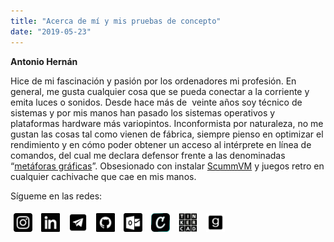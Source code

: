 ```yaml
---
title: "Acerca de mí y mis pruebas de concepto"
date: "2019-05-23"
---
```


**Antonio Hernán**

Hice de mi fascinación y pasión por los ordenadores mi profesión. En general, me gusta cualquier cosa que se pueda conectar a la corriente y emita luces o sonidos. Desde hace más de &nbsp;veinte años soy técnico de sistemas y por mis manos han pasado los sistemas operativos y plataformas hardware más variopintos. Inconformista por naturaleza, no me gustan las cosas tal como vienen de fábrica, siempre pienso en optimizar el rendimiento y en cómo poder obtener un acceso al intérprete en línea de comandos, del cual me declara defensor frente a las denominadas “<a href="https://es.wikipedia.org/wiki/En_el_principio_fue_la_l%C3%ADnea_de_comandos">metáforas gráficas</a>”. Obsesionado con instalar <a href="https://www.scummvm.org">ScummVM</a> y juegos retro en cualquier cachivache que cae en mis manos.

Sígueme en las redes:

<a href="https://instagram.com/ah3rn4n"><img class="aligncenter" style="margin: 5px;" src="images/instagram_64.png" alt="Instagram" width="30" height="30"></a>
<a href="https://www.linkedin.com/in/antoniohernan"><img class="aligncenter" style="margin: 5px;" src="images/linkedin_64.png" alt="Linkedin" width="30" height="30"></a>
<a href="https://t.me/ahernanob"><img class="aligncenter" style="margin: 5px;" src="images/telegram_64.png" alt="Telegram" width="30" height="30"></a>
<a href="https://github.com/antoniohernan"><img class="aligncenter" style="margin: 5px;" src="images/github_64.png" alt="Github" width="30" height="30"></a>
<a href="mailto:antonio.hernan@protonmail.com"><img class="aligncenter" style="margin: 5px;" src="images/mailo_64.png" alt="Mail" width="30" height="30"></a>
<a href="https://www.credly.com/users/antonio-j-hernan-obispo/badges"><img class="aligncenter" style="margin: 5px;" src="images/Credly_64.png" alt="Credlyb" width="30" height="30"></a>
<a href="https://www.tinkercad.com/users/5ws4ocFGBKq-ah3rn4n"><img class="aligncenter" style="margin: 5px;" src="images/Tinkercad_64.png" alt="Tinkercad" width="30" height="30"></a>
<a href="https://www.goodreads.com/ah3rn4n"><img class="aligncenter" style="margin: 5px;" src="images/goodreads_64.png" alt="GoodReads" width="30" height="30"></a>
